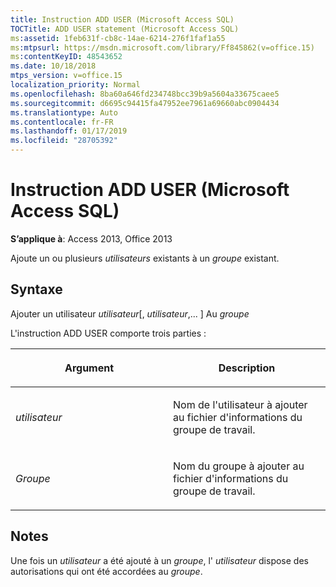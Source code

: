 ```yaml
---
title: Instruction ADD USER (Microsoft Access SQL)
TOCTitle: ADD USER statement (Microsoft Access SQL)
ms:assetid: 1feb631f-cb8c-14ae-6214-276f1faf1a55
ms:mtpsurl: https://msdn.microsoft.com/library/Ff845862(v=office.15)
ms:contentKeyID: 48543652
ms.date: 10/18/2018
mtps_version: v=office.15
localization_priority: Normal
ms.openlocfilehash: 8ba60a646fd234748bcc39b9a5604a33675caee5
ms.sourcegitcommit: d6695c94415fa47952ee7961a69660abc0904434
ms.translationtype: Auto
ms.contentlocale: fr-FR
ms.lasthandoff: 01/17/2019
ms.locfileid: "28705392"
---
```

# <a name="add-user-statement-microsoft-access-sql"></a>Instruction ADD USER (Microsoft Access SQL)

**S’applique à**: Access 2013, Office 2013

Ajoute un ou plusieurs *utilisateurs* existants à un *groupe* existant.

## <a name="syntax"></a>Syntaxe

Ajouter un utilisateur *utilisateur*\[, *utilisateur*,... \] Au *groupe*

L'instruction ADD USER comporte trois parties :

<table>
<colgroup>
<col style="width: 50%" />
<col style="width: 50%" />
</colgroup>
<thead>
<tr class="header">
<th><p>Argument</p></th>
<th><p>Description</p></th>
</tr>
</thead>
<tbody>
<tr class="odd">
<td><p><em>utilisateur</em></p></td>
<td><p>Nom de l'utilisateur à ajouter au fichier d'informations du groupe de travail.</p></td>
</tr>
<tr class="even">
<td><p><em>Groupe</em></p></td>
<td><p>Nom du groupe à ajouter au fichier d'informations du groupe de travail.</p></td>
</tr>
</tbody>
</table>


## <a name="remarks"></a>Notes

Une fois un *utilisateur* a été ajouté à un *groupe*, l' *utilisateur* dispose des autorisations qui ont été accordées au *groupe*.

